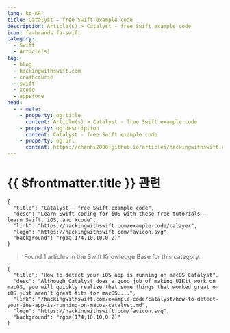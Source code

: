 ```yaml
---
lang: ko-KR
title: Catalyst - free Swift example code
description: Article(s) > Catalyst - free Swift example code
icon: fa-brands fa-swift
category:
  - Swift
  - Article(s)
tag: 
  - blog
  - hackingwithswift.com
  - crashcourse
  - swift
  - xcode
  - appstore
head:
  - - meta:
    - property: og:title
      content: Article(s) > Catalyst - free Swift example code
    - property: og:description
      content: Catalyst - free Swift example code
    - property: og:url
      content: https://chanhi2000.github.io/articles/hackingwithswift.com/example-code/catalyst/
---
```


# {{ $frontmatter.title }} 관련

```component VPCard
{
  "title": "Catalyst - free Swift example code",
  "desc": "Learn Swift coding for iOS with these free tutorials – learn Swift, iOS, and Xcode",
  "link": "https://hackingwithswift.com/example-code/calayer",
  "logo": "https://hackingwithswift.com/favicon.svg",
  "background": "rgba(174,10,10,0.2)"
}
```

> Found 1 articles in the Swift Knowledge Base for this category.

```component VPCard
{
  "title": "How to detect your iOS app is running on macOS Catalyst",
  "desc": "Although Catalyst does a good job of making UIKit work on macOS, you will quickly realize that some things that worked great on iOS just aren’t great fits for macOS....",
  "link": "/hackingwithswift.com/example-code/catalyst/how-to-detect-your-ios-app-is-running-on-macos-catalyst.md",
  "logo": "https://hackingwithswift.com/favicon.svg",
  "background": "rgba(174,10,10,0.2)"
}
```


